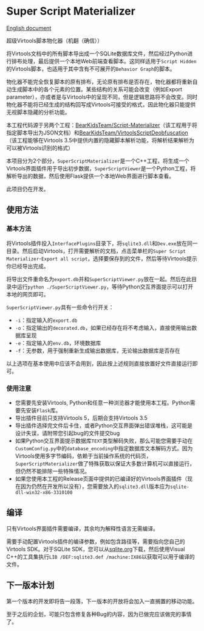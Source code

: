 # Super Script Materializer

[English document](./README.md)

超级Virtools脚本物化器（机翻（确信））

将Virtools文档中的所有脚本导出成一个SQLite数据库文件，然后经过Python进行排布处理，最后提供一个本地Web前端查看脚本。这同样适用于`Script Hidden`的Virtools脚本，也适用于其中含有不可展开的`Behavior Graph`的脚本。

物化器不能完全恢复脚本的原有排布，无论原有排布是否存在，物化器都将重新自动生成脚本中的各个元素的位置。某些结构的关系可能会改变（例如Export parameter），亦或者是与Virtools中的呈现不同，但是逻辑思路将不会改变。同时物化器不能将已经生成的结构回写成Virtools可接受的格式，因此物化器只能提供无视脚本隐藏的分析功能。

本工程代码源于另两个工程：[BearKidsTeam/Script-Materializer](https://github.com/BearKidsTeam/Script-Materializer)（该工程用于将指定脚本导出为JSON文档）和[BearKidsTeam/VirtoolsScriptDeobfuscation](https://github.com/BearKidsTeam/VirtoolsScriptDeobfuscation)（该工程能够在Virtools 3.5中提供内置的隐藏脚本解析功能，将解析结果解析为可以被Virtools识别的格式）

本项目分为2个部分，`SuperScriptMaterializer`是一个C++工程，将生成一个Virtools界面插件用于导出初步数据，`SuperScriptViewer`是一个Python工程，将解析导出的数据，然后使用Flask提供一个本地Web界面进行脚本查看。

此项目仍在开发。

## 使用方法

### 基本方法

将Virtools插件投入`InterfacePlugins`目录下，将`sqlite3.dll`和`Dev.exe`放在同一目录。然后启动Virtools，打开需要解析的文档，点击菜单栏的`Super Script Materializer`-`Export all script`，选择要保存到的文件，然后等待Virtools提示你已经导出完成。

将导出文件重命名为`export.db`并和`SuperScriptViewer.py`放在一起。然后在此目录中运行`python ./SuperScriptViewer.py`，等待Python交互界面提示可以打开本地的网页即可。

`SuperScriptViewer.py`具有一些命令行开关：

- `-i`：指定输入的`export.db`
- `-o`：指定输出的`decorated.db`，如果已经存在将不考虑输入，直接使用输出数据库呈现
- `-e`：指定输入的`env.db`，环境数据库
- `-f`：无参数，用于强制重新生成输出数据库，无论输出数据库是否存在

以上选项在基本使用中应该不会用到，因此按上述规则直接放置好文件直接运行即可。

### 使用注意

- 您需要先安装Virtools, Python和任意一种浏览器才能使用本工程。Python需要先安装`Flask`库。
- 导出插件目前只支持Virtools 5，后期会支持Virtools 3.5
- 导出插件选择完文件后卡住，或者Python交互界面弹出错误堆栈，这可能是设计失误，请附带您引起bug的文件提交bug
- 如果Python交互界面提示数据库`TEXT`类型解码失败，那么可能您需要手动在`CustomConfig.py`中的`database_encoding`中指定数据库文本解码方式。因为Virtools使用多字节编码，依赖于当前操作系统的代码页，`SuperScriptMaterializer`做了特殊获取以保证大多数计算机可以直接运行，但仍然不能排除一些特殊情况。
- 如果您使用本工程的Release页面中提供的已编译好的Virtools界面插件（现在因为仍然在开发所以没有），您需要放入的`sqlite3.dll`版本应为`sqlite-dll-win32-x86-3310100`

## 编译

只有Virtools界面插件需要编译，其余均为解释性语言无需编译。

需要手动配置Virtools插件的编译参数，例如包含路径等，需要指向您自己的Virtools SDK。对于SQLite SDK，您可以从[sqlite.org](http://www.sqlite.org/)下载，然后使用Visual C++的工具集执行`LIB /DEF:sqlite3.def /machine:IX86`以获取可以用于编译的文件。

## 下一版本计划

第一个版本的开发即将告一段落，下一版本的开放将会加入一直搁置的移动功能。

至于之后的企划，可能只包含修复各种Bug的内容，因为已做完应该做完的事情了。